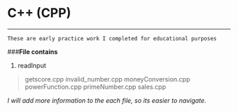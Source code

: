 # C++ (CPP) 
---

`These are early practice work I completed for educational purposes`

###**File contains**

1. readInput
  > getscore.cpp
  > invalid_number.cpp
  > moneyConversion.cpp
  > powerFunction.cpp
  > primeNumber.cpp
  > sales.cpp
  
  *I will add more information to the each file, so its easier to navigate.*
